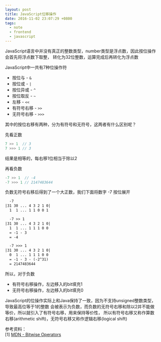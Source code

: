 ```yaml
---
layout: post
title: JavaScript位移操作
date: 2016-11-02 23:07:29 +0800
tags:
  - note
  - frontend
  - javascript
---
```


JavaScript语言中并没有真正的整数类型，number类型是浮点数，因此按位操作会首先将浮点数下取整，
转化为32位整数，运算完成后再转化为浮点数

JavaScript中一共有7种位操作符
* 按位与 - `&`
* 按位或 - `|`
* 按位异或 - `^`
* 按位取反 - `~`
* 左移 - `<<`
* 有符号右移 - `>>`
* 无符号右移 - `>>>`

其中的按位右移有两种，分为有符号和无符号，这两者有什么区别呢？

先看正数

```js
7 >> 1  // 3
7 >>> 1 // 3
```

结果是相等的，每右移1位相当于除以2

再看负数

```js
-7 >> 1  // -4
-7 >>> 1 // 2147483644
```

负数无符号右移后得到了一个大正数，我们下面将数字 -7 按位展开

```txt
  -7
|31 30 ... 4 3 2 1 0|
  1  1 ... 1 1 0 0 1

  -7 >> 1
|31 30 ... 4 3 2 1 0|
  1  1 ... 1 1 1 0 0
  = -1 - 3
  = -4

  -7 >>> 1
|31 30 ... 4 3 2 1 0|
  0  1 ... 1 1 1 0 0
  = -1 - 3 - (-2^31)
  = 2147483644
```

所以，对于负数
* 有符号右移操作，左边移入的bit填充1
* 无符号右移操作，左边移入的bit填充0

JavaScript的位操作实际上和Java保持了一致，因为不支持unsigned整数类型，导致最高位等于1的整数
会被表示为负数，而负数的无符号右移和除以2并不能做等价，所以就引入了有符号右移，用来保持等价性，
所以有符号右移又称作算数右移(arithmetic shift)，无符号右移又称作逻辑右移(logical shift)

参考资料：  
[1] [MDN - Bitwise Operators](https://developer.mozilla.org/en-US/docs/Web/JavaScript/Reference/Operators/Bitwise_Operators)  
